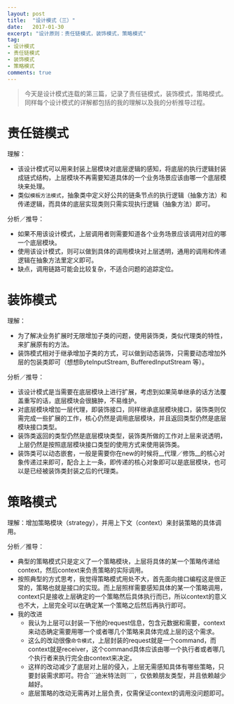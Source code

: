 ```yaml
---
layout: post
title:  "设计模式（三）"
date:   2017-01-30
excerpt: "设计原则：责任链模式，装饰模式，策略模式"
tag:
- 设计模式
- 责任链模式
- 装饰模式
- 策略模式
comments: true
---
```

> 今天是设计模式连载的第三篇，记录了责任链模式，装饰模式，策略模式。同样每个设计模式的详解都包括的我的理解以及我的分析推导过程。

# 责任链模式
理解：

* 该设计模式可以用来封装上层模块对底层逻辑的感知，将底层的执行逻辑封装成链式结构，上层模块不再需要知道具体的一个业务场景应该由哪一个底层模块来处理。
* 类似```模板方法模式```，抽象类中定义好公共的链条节点的执行逻辑（抽象方法）和传递逻辑，而具体的底层实现类则只需实现执行逻辑（抽象方法）即可。

分析／推导：

* 如果不用该设计模式，上层调用者则需要知道各个业务场景应该调用对应的哪一个底层模块。
* 使用该设计模式，则可以做到具体的调用模块对上层透明，通用的调用和传递逻辑在抽象方法里定义即可。
* 缺点，调用链路可能会比较复杂，不适合问题的追踪定位。


# 装饰模式
理解：

* 为了解决业务扩展时无限增加子类的问题，使用装饰类，类似代理类的特性，来扩展原有的方法。
* 装饰模式相对于继承增加子类的方式，可以做到动态装饰，只需要动态增加外层的包装类即可（想想ByteInputStream, BufferedInputStream 等）。

分析／推导：

* 该设计模式是当需要在底层模块上进行扩展，考虑到如果简单继承的话方法覆盖重写的话，底层模块会很臃肿，不易维护。
* 对底层模块增加一层代理，即装饰接口，同样继承底层模块接口，装饰类则仅需完成一些扩展的工作，核心仍然是调用底层模块，并且返回类型仍然是底层模块接口类型。
* 装饰类返回的类型仍然是底层模块类型，装饰类所做的工作对上层来说透明，上层仍然是按照底层模块接口类型的使用方式来使用装饰类。
* 装饰类可以动态嵌套，一般是需要你在new的时候将__代理／修饰__的核心对象传递过来即可，配合上上一条，即传递的核心对象即可以是底层模块，也可以是已经被装饰类封装之后的代理类。

# 策略模式
理解：增加策略模块（strategy），并用上下文（context）来封装策略的具体调用。

分析／推导：

* 典型的策略模式只是定义了一个策略模块，上层将具体的某一个策略传递给context，然后context来负责策略的实际调用。
* 按照典型的方式思考，我觉得策略模式用处不大，首先面向接口编程这是很正常的，策略也就是接口的实现。而上层照样需要感知具体的某一个策略调用，context只是接收上层确定的一个策略然后具体执行而已，所以context的意义也不大，上层完全可以在确定某一个策略之后然后再执行即可。
* 我的改进
    * 我认为上层可以封装一下他的request信息，包含元数据和需要，context来动态确定需要用哪一个或者哪几个策略来具体完成上层的这个需求。
    * 这么的改动很像```命令模式```，上层封装的request就是一个command，而context就是receiver，这个command具体应该由哪一个执行者或者哪几个执行者来执行完全由context来决定。
    * 这样的改动减少了底层对上层的侵入，上层无需感知具体有哪些策略，只要封装需求即可。符合```迪米特法则````，仅依赖朋友类型，并且依赖越少越好。
    * 底层策略的改动无需再对上层负责，仅需保证context的调用没问题即可。